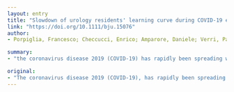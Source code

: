 ```yaml
---
layout: entry
title: "Slowdown of urology residents' learning curve during COVID-19 emergency"
link: "https://doi.org/10.1111/bju.15076"
author:
- Porpiglia, Francesco; Checcucci, Enrico; Amparore, Daniele; Verri, Paolo; Campi, Riccardo; Claps, Francesco; Esperto, Franceso; Fiori, Cristian; Carrieri, Giuseppe; Ficarra, Vincenzo; Scarpa, Roberto Mario; Dasgupta, Prokar

summary:
- "the coronavirus disease 2019 (COVID-19) has rapidly been spreading worldwide. The urology Department daily activities were drastically reduced and limited only to non-deferrable procedures. It's evident that this unprecedent scenario is having an impact on residents training program. Residents do not have the opportunity to carry out clinical activities nor to be tutored. Senior physicians are engaged in the emergency's management. This is very difficult to predict the duration of emergency."

original:
- "The coronavirus disease 2019 (COVID-19), has rapidly been spreading worldwide and Italy has been hit hard, forced the Italian Healthcare System to change and adapt to these extreme conditions. The Urology Department daily activities were drastically reduced and limited only to non-deferrable procedures and the entire organogram were reorganized following a rigorous flow-chart. It's evident that this unprecedent scenario is having an impact on residents training program, considering that it is very difficult to predict the duration of emergency. The urology residents do not have the opportunity to carry out clinical activities nor to be tutored, as the senior physicians are engaged in the emergency's management."
---
```


